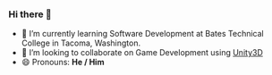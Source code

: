 ### Hi there 👋


- 🌱 I’m currently learning Software Development at Bates Technical College in Tacoma, Washington.
- 👯 I’m looking to collaborate on Game Development using [Unity3D](https://unity.com/)
- 😄 Pronouns: <b>He / Him</b>
